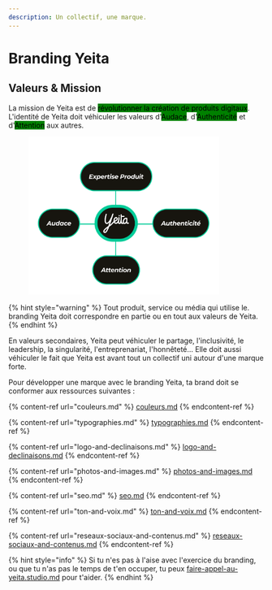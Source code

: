```yaml
---
description: Un collectif, une marque.
---
```


# Branding Yeita

## Valeurs & Mission

La mission de Yeita est de <mark style="background-color:green;">révolutionner la création de produits digitaux</mark>. L'identité de Yeita doit véhiculer les valeurs d'<mark style="background-color:green;">Audace</mark>, d'<mark style="background-color:green;">Authenticité</mark> et d'<mark style="background-color:green;">Attention</mark> aux autres.&#x20;

<figure><img src="../../../.gitbook/assets/Values (1).png" alt="" width="375"><figcaption></figcaption></figure>

{% hint style="warning" %}
Tout produit, service ou média qui utilise le. branding Yeita doit correspondre en partie ou en tout aux valeurs de Yeita.
{% endhint %}

En valeurs secondaires, Yeita peut véhiculer le partage, l'inclusivité, le leadership, la singularité, l'entreprenariat, l'honnêteté... Elle doit aussi véhiculer le fait que Yeita est avant tout un collectif uni autour d'une marque forte.

Pour développer une marque avec le branding Yeita, ta brand doit se conformer aux ressources suivantes :&#x20;

{% content-ref url="couleurs.md" %}
[couleurs.md](couleurs.md)
{% endcontent-ref %}

{% content-ref url="typographies.md" %}
[typographies.md](typographies.md)
{% endcontent-ref %}

{% content-ref url="logo-and-declinaisons.md" %}
[logo-and-declinaisons.md](logo-and-declinaisons.md)
{% endcontent-ref %}

{% content-ref url="photos-and-images.md" %}
[photos-and-images.md](photos-and-images.md)
{% endcontent-ref %}

{% content-ref url="seo.md" %}
[seo.md](seo.md)
{% endcontent-ref %}

{% content-ref url="ton-and-voix.md" %}
[ton-and-voix.md](ton-and-voix.md)
{% endcontent-ref %}

{% content-ref url="reseaux-sociaux-and-contenus.md" %}
[reseaux-sociaux-and-contenus.md](reseaux-sociaux-and-contenus.md)
{% endcontent-ref %}

{% hint style="info" %}
Si tu n'es pas à l'aise avec l'exercice du branding, ou que tu n'as pas le temps de t'en occuper, tu peux [faire-appel-au-yeita.studio.md](../faire-appel-au-yeita.studio.md "mention") pour t'aider.&#x20;
{% endhint %}

